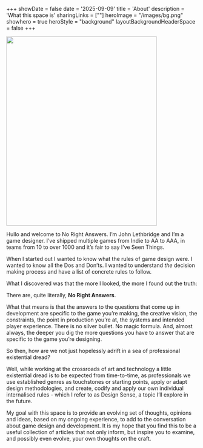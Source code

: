 +++
showDate = false
date = '2025-09-09'
title = 'About'
description = 'What this space is'
sharingLinks = [""]
heroImage = "/images/bg.png"
showhero = true
heroStyle = "background"
layoutBackgroundHeaderSpace = false
+++

<img src="/norightanswers/images/jl.png" height="500" width="397">

Hullo and welcome to No Right Answers. I’m John Lethbridge and I’m a game designer. I’ve shipped multiple games from Indie to AA to AAA, in teams from 10 to over 1000 and it’s fair to say I’ve Seen Things.

When I started out I wanted to know what the rules of game design were. I wanted to know all the Dos and Don’ts. I wanted to understand *the* decision making process and have a list of concrete rules to follow. 

What I discovered was that the more I looked, the more I found out the truth:

There are, quite literally, **No Right Answers**.

What that means is that the answers to the questions that come up in development are specific to the game you’re making, the creative vision, the constraints, the point in production you’re at, the systems and intended player experience. There is no silver bullet. No magic formula. And, almost always, the deeper you dig the more questions you have to answer that are specific to the game you’re designing.

So then, how are we not just hopelessly adrift in a sea of professional existential dread?

Well, while working at the crossroads of art and technology a little existential dread is to be expected from time-to-time, as professionals we use established genres as touchstones or starting points, apply or adapt design methodologies, and create, codify and apply our own individual internalised rules \- which I refer to as Design Sense, a topic I’ll explore in the future.

My goal with this space is to provide an evolving set of thoughts, opinions and ideas, based on my ongoing experience, to add to the conversation about game design and development. It is my hope that you find this to be a useful collection of articles that not only inform, but inspire you to examine, and possibly even evolve, your own thoughts on the craft.